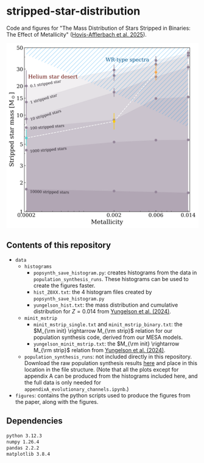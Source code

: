 # stripped-star-distribution
Code and figures for "The Mass Distribution of Stars Stripped in Binaries: The Effect of Metallicity" ([Hovis-Afflerbach et al. 2025](https://ui.adsabs.harvard.edu/abs/2024arXiv241205356H/abstract)).

![Figure 6 from Hovis-Afflerbach et al (2025). Contour plot depicting the number of hot stripped stars we expect for various metallicities above various masses.](figures/contour.png)

## Contents of this repository
- `data`
    - `histograms`
        - `popsynth_save_histogram.py`: creates histograms from the data in `population_synthesis_runs`. These histograms can be used to create the figures faster.
        - `hist_Z0XX.txt`: the 4 histogram files created by `popsynth_save_histogram.py`
        - `yungelson_hist.txt`: the mass distribution and cumulative distribution for $Z=0.014$ from [Yungelson et al. (2024)](https://ui.adsabs.harvard.edu/abs/2024A%26A...683A..37Y/abstract).
    - `minit_mstrip`
        - `minit_mstrip_single.txt` and `minit_mstrip_binary.txt`: the $M_{\rm init} \rightarrow M_{\rm strip}$ relation for our population synthesis code, derived from our MESA models.
        - `yungelson_minit_mstrip.txt`: the $M_{\rm init} \rightarrow M_{\rm strip}$ relation from [Yungelson et al. (2024)](https://ui.adsabs.harvard.edu/abs/2024A%26A...683A..37Y/abstract).
    - `population_synthesis_runs`: not included directly in this repository. Download the raw population synthesis results [here](https://doi.org/10.5281/zenodo.14811517) and place in this location in the file structure. (Note that all the plots except for appendix A can be produced from the histograms included here, and the full data is only needed for `appendixA_evolutionary_channels.ipynb`.)
- `figures`: contains the python scripts used to produce the figures from the paper, along with the figures.

## Dependencies
```
python 3.12.3
numpy 1.26.4
pandas 2.2.2
matplotlib 3.8.4
```